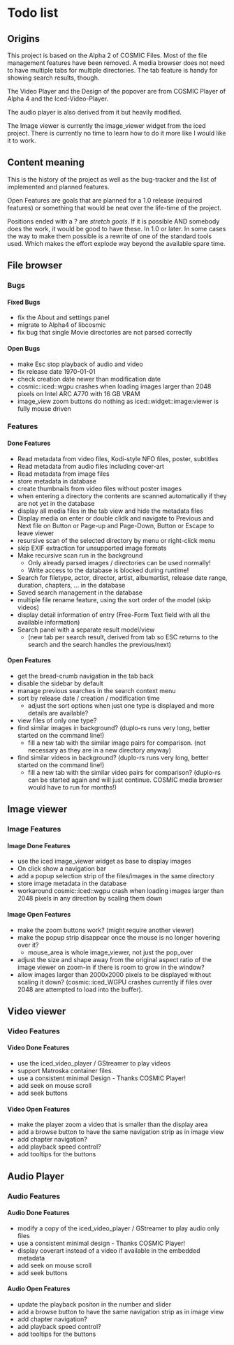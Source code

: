 # Todo list

## Origins

This project is based on the Alpha 2 of COSMIC Files. Most of the file management features have been removed. A media browser does not need to have multiple tabs for multiple directories. The tab feature is handy for showing search results, though.

The Video Player and the Design of the popover are from COSMIC Player of Alpha 4 and the Iced-Video-Player.

The audio player is also derived from it but heavily modified.

The Image viewer is currently the image_viewer widget from the iced project. There is currently no time to learn how to do it more like I would like it to work.

## Content meaning

This is the history of the project as well as the bug-tracker and the list of implemented and planned features.

Open Features are goals that are planned for a 1.0 release (required features) or something that would be neat over the life-time of the project.

Positions ended with a ? are *stretch goals*. If it is possible AND somebody does the work, it would be good to have these. In 1.0 or later. In some cases the way to make them possible is a rewrite of one of the standard tools used. Which makes the effort explode way beyond the available spare time.

## File browser

### Bugs

#### Fixed Bugs

- fix the About and settings panel
- migrate to Alpha4 of libcosmic
- fix bug that single Movie directories are not parsed correctly

#### Open Bugs

- make Esc stop playback of audio and video
- fix release date 1970-01-01
- check creation date newer than modification date
- cosmic::iced::wgpu crashes when loading images larger than 2048 pixels on Intel ARC A770 with 16 GB VRAM
- image_view zoom buttons do nothing as iced::widget::image:viewer is fully mouse driven

### Features

#### Done Features

- Read metadata from video files, Kodi-style NFO files, poster, subtitles
- Read metadata from audio files including cover-art
- Read metadata from image files
- store metadata in database
- create thumbnails from video files without poster images
- when entering a directory the contents are scanned automatically if they are not yet in the database
- display all media files in the tab view and hide the metadata files
- Display media on enter or double clidk and navigate to Previous and Next file on Button or Page-up and Page-Down, Button or Escape to leave viewer
- resursive scan of the selected directory by menu or right-click menu
- skip EXIF extraction for unsupported image formats
- Make recursive scan run in the background
  - Only already parsed images / directories can be used normally!
  - Write access to the database is blocked during runtime!
- Search for filetype, actor, director, artist, albumartist, release date range, duration, chapters, ... in the database
- Saved search management in the database
- multiple file rename feature, using the sort order of the model (skip videos)
- display detail information of entry (Free-Form Text field with all the available information)
- Search panel with a separate result model/view
  - (new tab per search result, derived from tab so ESC returns to the search and the search handles the previous/next)

#### Open Features

- get the bread-crumb navigation in the tab back
- disable the sidebar by default
- manage previous searches in the search context menu
- sort by release date / creation / modification time
  - adjust the sort options when just one type is displayed and more details are available?
- view files of only one type?
- find similar images in background? (duplo-rs runs very long, better started on the command line!)
  - fill a new tab with the similar image pairs for comparison. (not necessary as they are in a new directory anyway)
- find similar videos in background? (duplo-rs runs very long, better started on the command line!)
  - fill a new tab with the similar video pairs for comparison? (duplo-rs can be started again and will just continue. COSMIC media browser would have to run for months!)

## Image viewer

### Image Features

#### Image Done Features

- use the iced image_viewer widget as base to display images
- On click show a navigation bar
- add a popup selection strip of the files/images in the same directory
- store image metadata in the database
- workaround cosmic::iced::wgpu crash when loading images larger than 2048 pixels in any direction by scaling them down

#### Image Open Features

- make the zoom buttons work? (might require another viewer)
- make the popup strip disappear once the mouse is no longer hovering over it?
  - mouse_area is whole image_viewer, not just the pop_over
- adjust the size and shape away from the original aspect ratio of the image viewer on zoom-in if there is room to grow in the window?
- allow images larger than 2000x2000 pixels to be displayed without scaling it down?
  (cosmic::iced_WGPU crashes currently if files over 2048 are attempted to load into the buffer).

## Video viewer

### Video Features

#### Video Done Features

- use the iced_video_player / GStreamer to play videos
- support Matroska container files.
- use a consistent minimal Design - Thanks COSMIC Player!
- add seek on mouse scroll
- add seek buttons

#### Video Open Features

- make the player zoom a video that is smaller than the display area
- add a browse button to have the same navigation strip as in image view
- add chapter navigation?
- add playback speed control?
- add tooltips for the buttons

## Audio Player

### Audio Features

#### Audio Done Features

- modify a copy of the iced_video_player / GStreamer to play audio only files
- use a consistent minimal design - Thanks COSMIC Player!
- display coverart instead of a video if available in the embedded metadata
- add seek on mouse scroll
- add seek buttons

#### Audio Open Features

- update the playback positon in the number and slider
- add a browse button to have the same navigation strip as in image view
- add chapter navigation?
- add playback speed control?
- add tooltips for the buttons
